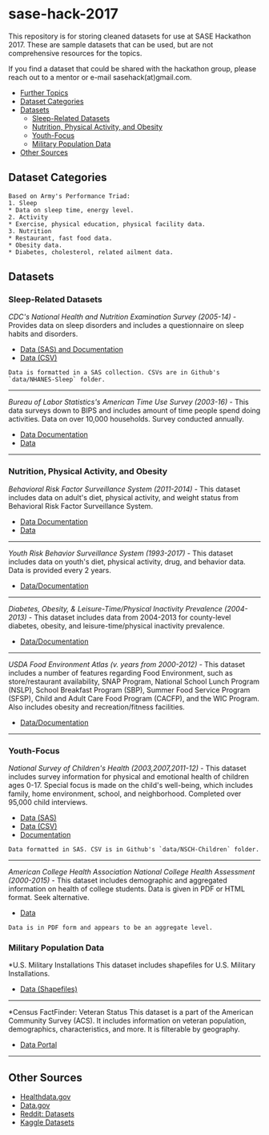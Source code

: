 # sase-hack-2017

This repository is for storing cleaned datasets for use at SASE Hackathon 2017. These are sample datasets that can be used, but are not comprehensive resources for the topics.

If you find a dataset that could be shared with the hackathon group, please reach out to a mentor or e-mail sasehack(at)gmail.com.

- [Further Topics](#topics-for-further-description--explanation)
- [Dataset Categories](#dataset-categories)
- [Datasets](#datasets)
	+ [Sleep-Related Datasets](#sleep-related-datasets)
	+ [Nutrition, Physical Activity, and Obesity](#nutrition-physical-activity-and-obesity)
	+ [Youth-Focus](#youth-focus)
	+ [Military Population Data](#military-population-data)
- [Other Sources](#other-sources)

## Dataset Categories
```
Based on Army's Performance Triad:
1. Sleep
* Data on sleep time, energy level.
2. Activity
* Exercise, physical education, physical facility data.
3. Nutrition
* Restaurant, fast food data.
* Obesity data.
* Diabetes, cholesterol, related ailment data.
``` 

## Datasets

### Sleep-Related Datasets
*CDC's National Health and Nutrition Examination Survey (2005-14)* - Provides data on sleep disorders and includes a questionnaire on sleep habits and disorders.
* [Data (SAS) and Documentation](https://wwwn.cdc.gov/Nchs/Nhanes/Search/DataPage.aspx)
* [Data (CSV)](https://github.com/sase-hack/sase-hack-2017/data/NHANES-Sleep)
```
Data is formatted in a SAS collection. CSVs are in Github's `data/NHANES-Sleep` folder.
```
---
*Bureau of Labor Statistics's American Time Use Survey (2003-16)* - This data surveys down to BIPS and includes amount of time people spend doing activities. Data on over 10,000 households. Survey conducted annually.
* [Data Documentation](https://www.bls.gov/tus/)
* [Data](https://www.bls.gov/tus/#data)
---
### Nutrition, Physical Activity, and Obesity
*Behavioral Risk Factor Surveillance System (2011-2014)* - This dataset includes data on adult's diet, physical activity, and weight status from Behavioral Risk Factor Surveillance System.
* [Data Documentation](https://www.cdc.gov/brfss/data_documentation/index.htm)
* [Data](https://catalog.data.gov/dataset/nutrition-physical-activity-and-obesity-behavioral-risk-factor-surveillance-system)
---
*Youth Risk Behavior Surveillance System (1993-2017)* - This dataset includes data on youth's diet, physical activity, drug, and behavior data. Data is provided every 2 years.
* [Data/Documentation](https://www.cdc.gov/healthyyouth/data/yrbs/data.htm)
---
*Diabetes, Obesity, & Leisure-Time/Physical Inactivity Prevalence (2004-2013)* -
This dataset includes data from 2004-2013 for county-level diabetes, obesity, and leisure-time/physical inactivity prevalence.
* [Data/Documentation](https://www.cdc.gov/diabetes/data/countydata/countydataindicators.html)
---
*USDA Food Environment Atlas (v. years from 2000-2012)* -
This dataset includes a number of features regarding Food Environment, such as store/restaurant availability, SNAP Program, National School Lunch Program (NSLP), School Breakfast Program (SBP), Summer Food Service Program (SFSP), Child and Adult Care Food Program (CACFP), and the WIC Program. Also includes obesity and recreation/fitness facilities.
* [Data/Documentation](https://www.ers.usda.gov/data-products/food-environment-atlas/data-access-and-documentation-downloads/)
---

### Youth-Focus
*National Survey of Children's Health (2003,2007,2011-12)* -
This dataset includes survey information for physical and emotional health of children ages 0-17. Special focus is made on the child's well-being, which includes family, home environment, school, and neighborhood. Completed over 95,000 child interviews.
* [Data (SAS)](https://www.cdc.gov/nchs/slaits/nsch.htm)
* [Data (CSV)](https://github.com/sase-hack/sase-hack-2017/data/NSCH-Children/nsch_2011_2012_puf.csv)
* [Documentation](http://ftp.cdc.gov/pub/Health_Statistics/NCHS/slaits/nsch07/4_List_of_Variables_and_Frequency_Counts/2007_NSCH_Formatted_Frequencies.pdf)
```
Data formatted in SAS. CSV is in Github's `data/NSCH-Children` folder.
```
---
*American College Health Association National College Health Assessment (2000-2015)* -
This dataset includes demographic and aggregated information on health of college students. Data is given in PDF or HTML format. Seek alternative.
* [Data](http://www.acha-ncha.org/pubs_rpts.html)
```
Data is in PDF form and appears to be an aggregate level.
```

### Military Population Data
*U.S. Military Installations
This dataset includes shapefiles for U.S. Military Installations.
* [Data (Shapefiles)](https://catalog.data.gov/dataset/tiger-line-shapefile-2015-nation-u-s-military-installation-national-shapefile)
---
*Census FactFinder: Veteran Status
This dataset is a part of the American Community Survey (ACS). It includes information on veteran population, demographics, characteristics, and more. It is filterable by geography.
* [Data Portal](https://factfinder.census.gov/faces/tableservices/jsf/pages/productview.xhtml?pid=ACS_15_5YR_S2101&prodType=table)
---
## Other Sources
* [Healthdata.gov](https://www.healthdata.gov/search/type/dataset)
* [Data.gov](http://www.data.gov)
* [Reddit: Datasets](http://www.reddit.com/r/datasets)
* [Kaggle Datasets](http://www.kaggle.com/datasets)